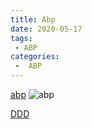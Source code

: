 ```yaml
---
title: Abp
date: 2020-05-17
tags:
 - ABP
categories:
 -  ABP
---
```



[abp](https://abp.io)
![abp](/images/abp/abp.png)

[DDD](./ddd.md)